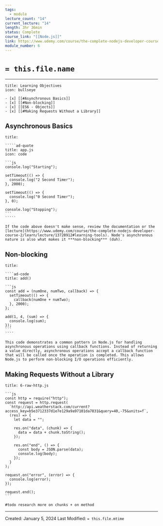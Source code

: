 ```yaml
---
tags:
  - module
lecture_count: "14"
current_lecture: "14"
length: 3hr 36min
status: Complete
course_link: "[[Node.js]]"
link: https://www.udemy.com/course/the-complete-nodejs-developer-course-2/learn/lecture/13728908#learning-tools
module_number: 6
---
```

# `= this.file.name`
---

```ad-hint
title: Learning Objectives
icon: bullseye

- [x] [[#Asynchronous Basics]]
- [x] [[#Non-blocking]]
- [x] [[ES6 - Objects]]
- [x] [[#Making Requests Without a Library]]

```

## Asynchronous Basics

``````ad-abstract
title:

`````ad-quote
title: app.js
icon: code

```js
console.log("Starting");

setTimeout(() => {
  console.log("2 Second Timer");
}, 2000);

setTimeout(() => {
  console.log("0 Second Timer");
}, 0);

console.log("Stopping");
```
`````

If the code above doesn't make sense, review the documentation or the [lecture](https://www.udemy.com/course/the-complete-nodejs-developer-course-2/learn/lecture/13728912#learning-tools). Node's asynchronous nature is also what makes it ***non-blocking*** (duh).

``````

## Non-blocking

`````ad-tip
title:

````ad-code
title: add()

```js
const add = (numOne, numTwo, callback) => {
  setTimeout(() => {
    callback(numOne + numTwo);
  }, 2000);
};

add(1, 4, (sum) => {
  console.log(sum);
});
```
````

This code demonstrates a common pattern in Node.js for handling asynchronous operations using callback functions. Instead of returning a value directly, asynchronous operations accept a callback function that will be called once the operation is completed. This allows Node.js to perform non-blocking I/O operations efficiently.

`````

## Making Requests Without a Library

````ad-code
title: 6-raw-http.js

```js
const http = require("http");
const request = http.request(
  `http://api.weatherstack.com/current?access_key=b5e3712337d1e7e129a9a97101da7831&query=40,-75&units=f`,
  (res) => {
    let data = "";

    res.on("data", (chunk) => {
      data = data + chunk.toString();
    });

    res.on("end", () => {
      const body = JSON.parse(data);
      console.log(body);
    });
  }
);

request.on("error", (error) => {
  console.log(error);
});

request.end();
```

#todo research more on chunks + on method
````

---
Created: January 5, 2024
Last Modified: `= this.file.mtime`

